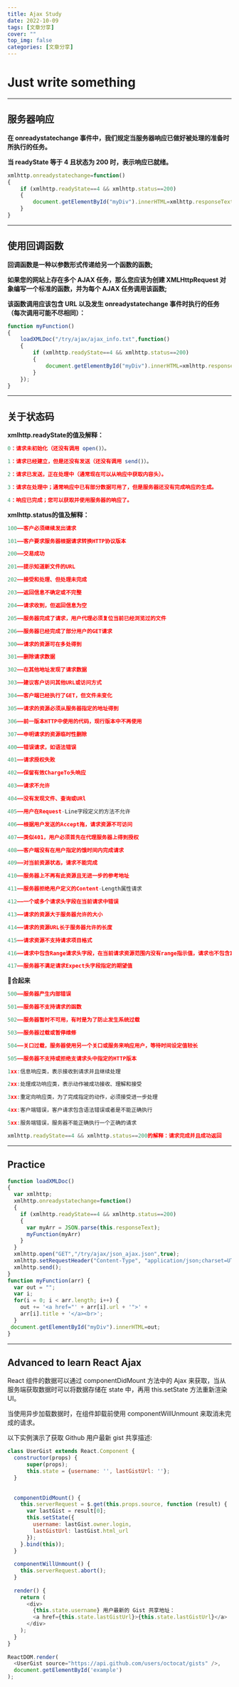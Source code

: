 ```yaml
---
title: Ajax Study
date: 2022-10-09
tags: [文章分享]
cover: ""
top_img: false
categories: [文章分享]
---
```


# Just write something

---

## 服务器响应

**在 onreadystatechange 事件中，我们规定当服务器响应已做好被处理的准备时所执行的任务。**

**当 readyState 等于 4 且状态为 200 时，表示响应已就绪。**

```js
xmlhttp.onreadystatechange=function()
{
    if (xmlhttp.readyState==4 && xmlhttp.status==200)
    {
        document.getElementById("myDiv").innerHTML=xmlhttp.responseText;
    }
}
```

---

## 使用回调函数

**回调函数是一种以参数形式传递给另一个函数的函数;**

**如果您的网站上存在多个 AJAX 任务，那么您应该为创建 XMLHttpRequest 对象编写一个标准的函数，并为每个 AJAX 任务调用该函数;**

**该函数调用应该包含 URL 以及发生 onreadystatechange 事件时执行的任务（每次调用可能不尽相同）：**

```js
function myFunction()
{
    loadXMLDoc("/try/ajax/ajax_info.txt",function()
    {
        if (xmlhttp.readyState==4 && xmlhttp.status==200)
        {
            document.getElementById("myDiv").innerHTML=xmlhttp.responseText;
        }
    });
}
```

---

## 关于状态码

**xmlhttp.readyState的值及解释：**

```js
0：请求未初始化（还没有调用 open()）。

1：请求已经建立，但是还没有发送（还没有调用 send()）。

2：请求已发送，正在处理中（通常现在可以从响应中获取内容头）。

3：请求在处理中；通常响应中已有部分数据可用了，但是服务器还没有完成响应的生成。

4：响应已完成；您可以获取并使用服务器的响应了。
```

**xmlhttp.status的值及解释：**
```js
100——客户必须继续发出请求

101——客户要求服务器根据请求转换HTTP协议版本

200——交易成功

201——提示知道新文件的URL

202——接受和处理、但处理未完成

203——返回信息不确定或不完整

204——请求收到，但返回信息为空

205——服务器完成了请求，用户代理必须复位当前已经浏览过的文件

206——服务器已经完成了部分用户的GET请求

300——请求的资源可在多处得到

301——删除请求数据

302——在其他地址发现了请求数据

303——建议客户访问其他URL或访问方式

304——客户端已经执行了GET，但文件未变化

305——请求的资源必须从服务器指定的地址得到

306——前一版本HTTP中使用的代码，现行版本中不再使用

307——申明请求的资源临时性删除

400——错误请求，如语法错误

401——请求授权失败

402——保留有效ChargeTo头响应

403——请求不允许

404——没有发现文件、查询或URl

405——用户在Request-Line字段定义的方法不允许

406——根据用户发送的Accept拖，请求资源不可访问

407——类似401，用户必须首先在代理服务器上得到授权

408——客户端没有在用户指定的饿时间内完成请求

409——对当前资源状态，请求不能完成

410——服务器上不再有此资源且无进一步的参考地址

411——服务器拒绝用户定义的Content-Length属性请求

412——一个或多个请求头字段在当前请求中错误

413——请求的资源大于服务器允许的大小

414——请求的资源URL长于服务器允许的长度

415——请求资源不支持请求项目格式

416——请求中包含Range请求头字段，在当前请求资源范围内没有range指示值，请求也不包含If-Range请求头字段

417——服务器不满足请求Expect头字段指定的期望值
```

**🙌合起来**

```js
500——服务器产生内部错误

501——服务器不支持请求的函数

502——服务器暂时不可用，有时是为了防止发生系统过载

503——服务器过载或暂停维修

504——关口过载，服务器使用另一个关口或服务来响应用户，等待时间设定值较长

505——服务器不支持或拒绝支请求头中指定的HTTP版本

1xx:信息响应类，表示接收到请求并且继续处理

2xx:处理成功响应类，表示动作被成功接收、理解和接受

3xx:重定向响应类，为了完成指定的动作，必须接受进一步处理

4xx:客户端错误，客户请求包含语法错误或者是不能正确执行

5xx:服务端错误，服务器不能正确执行一个正确的请求

xmlhttp.readyState==4 && xmlhttp.status==200的解释：请求完成并且成功返回
```

---

## Practice

```js
function loadXMLDoc()
{
  var xmlhttp;
  xmlhttp.onreadystatechange=function()
  {
    if (xmlhttp.readyState==4 && xmlhttp.status==200)
    {
	  var myArr = JSON.parse(this.responseText);
      myFunction(myArr)
    }
  }
  xmlhttp.open("GET","/try/ajax/json_ajax.json",true);
  xmlhttp.setRequestHeader("Content-Type", "application/json;charset=UTF-8");
  xmlhttp.send();
}
function myFunction(arr) {
  var out = "";
  var i;
  for(i = 0; i < arr.length; i++) {
    out += '<a href="' + arr[i].url + '">' + 
    arr[i].title + '</a><br>';
  }
 document.getElementById("myDiv").innerHTML=out;
}
```

---

## Advanced to learn React Ajax 

React 组件的数据可以通过 componentDidMount 方法中的 Ajax 来获取，当从服务端获取数据时可以将数据存储在 state 中，再用 this.setState 方法重新渲染 UI。

当使用异步加载数据时，在组件卸载前使用 componentWillUnmount 来取消未完成的请求。

以下实例演示了获取 Github 用户最新 gist 共享描述:

```js
class UserGist extends React.Component {
  constructor(props) {
      super(props);
      this.state = {username: '', lastGistUrl: ''};
  }
 
 
  componentDidMount() {
    this.serverRequest = $.get(this.props.source, function (result) {
      var lastGist = result[0];
      this.setState({
        username: lastGist.owner.login,
        lastGistUrl: lastGist.html_url
      });
    }.bind(this));
  }
 
  componentWillUnmount() {
    this.serverRequest.abort();
  }
 
  render() {
    return (
      <div>
        {this.state.username} 用户最新的 Gist 共享地址：
        <a href={this.state.lastGistUrl}>{this.state.lastGistUrl}</a>
      </div>
    );
  }
}
 
ReactDOM.render(
  <UserGist source="https://api.github.com/users/octocat/gists" />,
  document.getElementById('example')
);

```